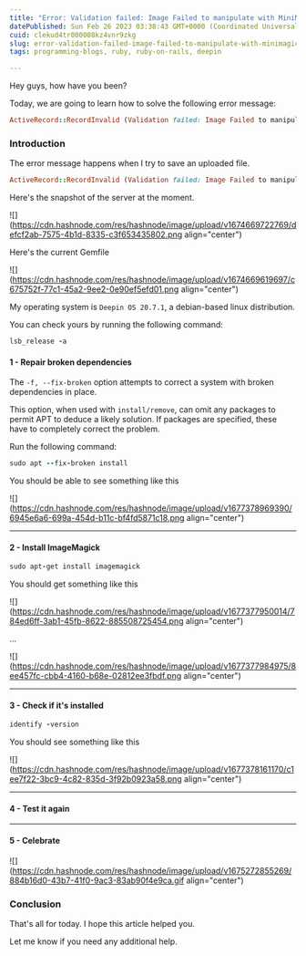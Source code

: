 ```yaml
---
title: "Error: Validation failed: Image Failed to manipulate with MiniMagick, maybe it is not an image?"
datePublished: Sun Feb 26 2023 03:38:43 GMT+0000 (Coordinated Universal Time)
cuid: clekud4tr000008kz4vnr9zkg
slug: error-validation-failed-image-failed-to-manipulate-with-minimagick-maybe-it-is-not-an-image
tags: programming-blogs, ruby, ruby-on-rails, deepin

---
```


Hey guys, how have you been?

Today, we are going to learn how to solve the following error message:

```ruby
ActiveRecord::RecordInvalid (Validation failed: Image Failed to manipulate with MiniMagick, maybe it is not an image? Original Error: You must have ImageMagick or GraphicsMagick installed):
```

### Introduction

The error message happens when I try to save an uploaded file.

```ruby
ActiveRecord::RecordInvalid (Validation failed: Image Failed to manipulate with MiniMagick, maybe it is not an image? Original Error: You must have ImageMagick or GraphicsMagick installed)
```

Here's the snapshot of the server at the moment.

![](https://cdn.hashnode.com/res/hashnode/image/upload/v1674669722769/defcf2ab-7575-4b1d-8335-c3f653435802.png align="center")

Here's the current Gemfile

![](https://cdn.hashnode.com/res/hashnode/image/upload/v1674669619697/c675752f-77c1-45a2-9ee2-0e90ef5efd01.png align="center")

My operating system is `Deepin OS 20.7.1`, a debian-based linux distribution.

You can check yours by running the following command:

```ruby
lsb_release -a
```

#### **1 - Repair broken dependencies**

The `-f, --fix-broken` option attempts to correct a system with broken dependencies in place.

This option, when used with `install/remove`, can omit any packages to permit APT to deduce a likely solution. If packages are specified, these have to completely correct the problem.

Run the following command:

```ruby
sudo apt --fix-broken install
```

You should be able to see something like this

![](https://cdn.hashnode.com/res/hashnode/image/upload/v1677378969390/6945e6a6-699a-454d-b11c-bf4fd5871c18.png align="center")

---

#### 2 - Install ImageMagick

```ruby
sudo apt-get install imagemagick
```

You should get something like this

![](https://cdn.hashnode.com/res/hashnode/image/upload/v1677377950014/784ed6ff-3ab1-45fb-8622-885508725454.png align="center")

...

![](https://cdn.hashnode.com/res/hashnode/image/upload/v1677377984975/8ee457fc-cbb4-4160-b68e-02812ee3fbdf.png align="center")

---

#### 3 - Check if it's installed

```ruby
identify -version
```

You should see something like this

![](https://cdn.hashnode.com/res/hashnode/image/upload/v1677378161170/c1ee7f22-3bc9-4c82-835d-3f92b0923a58.png align="center")

---

#### 4 - Test it again

---

#### 5 - Celebrate

![](https://cdn.hashnode.com/res/hashnode/image/upload/v1675272855269/884b16d0-43b7-41f0-9ac3-83ab90f4e9ca.gif align="center")

### Conclusion

That's all for today. I hope this article helped you.

Let me know if you need any additional help.